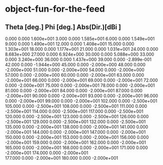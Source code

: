 # object-fun-for-the-feed

Theta [deg.]  Phi   [deg.]  Abs(Dir.)[dBi   ]   
------------------------------------------------
   0.000           0.000           1.600e+001
   3.000           0.000           1.585e+001
   6.000           0.000           1.549e+001
   9.000           0.000           1.490e+001
  12.000           0.000           1.408e+001
  15.000           0.000           1.303e+001
  18.000           0.000           1.177e+001
  21.000           0.000           1.031e+001
  24.000           0.000           8.683e+000
  27.000           0.000           6.924e+000
  30.000           0.000           5.088e+000
  33.000           0.000           3.240e+000
  36.000           0.000           1.437e+000
  39.000           0.000          -2.899e-001
  42.000           0.000          -1.944e+000
  45.000           0.000          -2.000e+000
  48.000           0.000          -2.000e+000
  51.000           0.000          -2.000e+000
  54.000           0.000          -2.000e+000
  57.000           0.000          -2.000e+000
  60.000           0.000          -2.000e+001
  63.000           0.000          -2.000e+001
  66.000           0.000          -2.000e+001
  69.000           0.000          -2.000e+001
  72.000           0.000          -2.000e+001
  75.000           0.000          -2.000e+001
  78.000           0.000          -2.000e+001
  81.000           0.000          -2.000e+001
  84.000           0.000          -2.000e+001
  87.000           0.000          -2.000e+001
  90.000           0.000          -2.000e+001
  93.000           0.000          -2.000e+001
  96.000           0.000          -2.000e+001
  99.000           0.000          -2.000e+001
 102.000           0.000          -2.500e+001
 105.000           0.000          -2.500e+001
 108.000           0.000          -2.500e+001
 111.000           0.000          -2.500e+001
 114.000           0.000          -2.500e+001
 117.000           0.000          -2.500e+001
 120.000           0.000          -2.500e+001
 123.000           0.000          -2.500e+001
 126.000           0.000          -2.500e+001
 129.000           0.000          -2.500e+001
 132.000           0.000          -2.500e+001
 135.000           0.000          -2.000e+001
 138.000           0.000          -2.000e+001
 141.000           0.000          -2.000e+001
 144.000           0.000          -2.000e+001
 147.000           0.000          -2.000e+001
 150.000           0.000          -2.000e+001
 153.000           0.000          -2.000e+001
 156.000           0.000          -2.000e+001
 159.000           0.000          -2.000e+001
 162.000           0.000          -2.000e+001
 165.000           0.000          -2.000e+001
 168.000           0.000          -2.000e+001
 171.000           0.000          -2.000e+001
 174.000           0.000          -2.000e+001     
 177.000           0.000          -2.000e+001
 180.000           0.000          -2.000e+001
